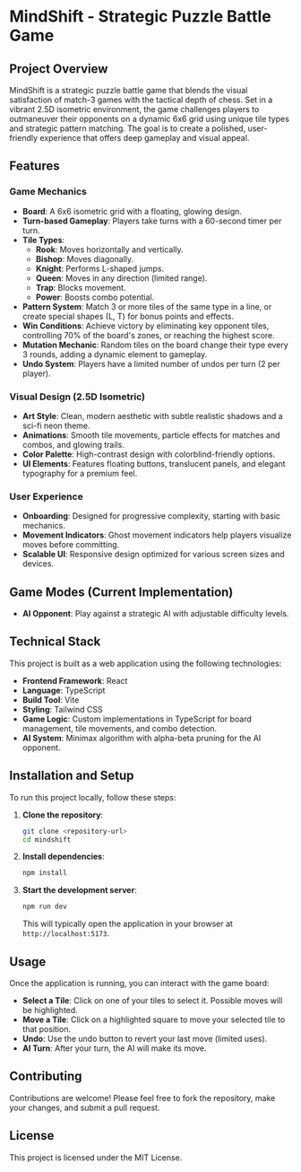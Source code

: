 # MindShift - Strategic Puzzle Battle Game

## Project Overview

MindShift is a strategic puzzle battle game that blends the visual satisfaction of match-3 games with the tactical depth of chess. Set in a vibrant 2.5D isometric environment, the game challenges players to outmaneuver their opponents on a dynamic 6x6 grid using unique tile types and strategic pattern matching. The goal is to create a polished, user-friendly experience that offers deep gameplay and visual appeal.

## Features

### Game Mechanics
*   **Board**: A 6x6 isometric grid with a floating, glowing design.
*   **Turn-based Gameplay**: Players take turns with a 60-second timer per turn.
*   **Tile Types**:
    *   **Rook**: Moves horizontally and vertically.
    *   **Bishop**: Moves diagonally.
    *   **Knight**: Performs L-shaped jumps.
    *   **Queen**: Moves in any direction (limited range).
    *   **Trap**: Blocks movement.
    *   **Power**: Boosts combo potential.
*   **Pattern System**: Match 3 or more tiles of the same type in a line, or create special shapes (L, T) for bonus points and effects.
*   **Win Conditions**: Achieve victory by eliminating key opponent tiles, controlling 70% of the board's zones, or reaching the highest score.
*   **Mutation Mechanic**: Random tiles on the board change their type every 3 rounds, adding a dynamic element to gameplay.
*   **Undo System**: Players have a limited number of undos per turn (2 per player).

### Visual Design (2.5D Isometric)
*   **Art Style**: Clean, modern aesthetic with subtle realistic shadows and a sci-fi neon theme.
*   **Animations**: Smooth tile movements, particle effects for matches and combos, and glowing trails.
*   **Color Palette**: High-contrast design with colorblind-friendly options.
*   **UI Elements**: Features floating buttons, translucent panels, and elegant typography for a premium feel.

### User Experience
*   **Onboarding**: Designed for progressive complexity, starting with basic mechanics.
*   **Movement Indicators**: Ghost movement indicators help players visualize moves before committing.
*   **Scalable UI**: Responsive design optimized for various screen sizes and devices.

## Game Modes (Current Implementation)
*   **AI Opponent**: Play against a strategic AI with adjustable difficulty levels.

## Technical Stack

This project is built as a web application using the following technologies:

*   **Frontend Framework**: React
*   **Language**: TypeScript
*   **Build Tool**: Vite
*   **Styling**: Tailwind CSS
*   **Game Logic**: Custom implementations in TypeScript for board management, tile movements, and combo detection.
*   **AI System**: Minimax algorithm with alpha-beta pruning for the AI opponent.

## Installation and Setup

To run this project locally, follow these steps:

1.  **Clone the repository**:
    ```bash
    git clone <repository-url>
    cd mindshift
    ```
2.  **Install dependencies**:
    ```bash
    npm install
    ```
3.  **Start the development server**:
    ```bash
    npm run dev
    ```
    This will typically open the application in your browser at `http://localhost:5173`.

## Usage

Once the application is running, you can interact with the game board:
*   **Select a Tile**: Click on one of your tiles to select it. Possible moves will be highlighted.
*   **Move a Tile**: Click on a highlighted square to move your selected tile to that position.
*   **Undo**: Use the undo button to revert your last move (limited uses).
*   **AI Turn**: After your turn, the AI will make its move.

## Contributing

Contributions are welcome! Please feel free to fork the repository, make your changes, and submit a pull request.

## License

This project is licensed under the MIT License.